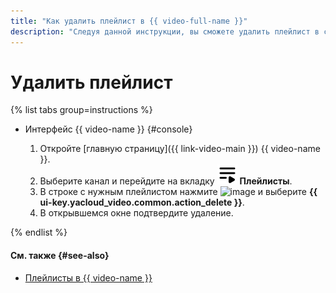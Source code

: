 ```yaml
---
title: "Как удалить плейлист в {{ video-full-name }}"
description: "Следуя данной инструкции, вы сможете удалить плейлист в сервисе {{ video-name }}."
---
```


# Удалить плейлист

{% list tabs group=instructions %}

- Интерфейс {{ video-name }} {#console}

  1. Откройте [главную страницу]({{ link-video-main }}) {{ video-name }}.
  1. Выберите канал и перейдите на вкладку ![image](../../../_assets/console-icons/bars-play.svg) **Плейлисты**.
  1. В строке с нужным плейлистом нажмите ![image](../../../_assets/console-icons/ellipsis.svg) и выберите **{{ ui-key.yacloud_video.common.action_delete }}**.
  1. В открывшемся окне подтвердите удаление.

{% endlist %}

#### См. также {#see-also}

* [Плейлисты в {{ video-name }}](../../concepts/playlists.md)
